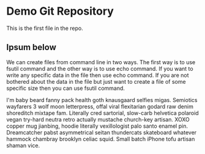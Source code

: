 # Demo Git Repository

This is the first file in the repo.

## Ipsum below
We can create files from command line in two ways. The first way is to use fsutil command and the other way is to use echo command. If you want to write any specific data in the file then use echo command. If you are not bothered about the data in the file but just want to create a file of some specific size then you can use fsutil command.

I'm baby beard fanny pack health goth knausgaard selfies migas. Semiotics wayfarers 3 wolf moon letterpress, offal viral flexitarian godard raw denim shoreditch mixtape fam. Literally cred sartorial, slow-carb helvetica polaroid vegan try-hard neutra retro actually mustache church-key artisan. XOXO copper mug jianbing, hoodie literally vexillologist palo santo enamel pin. Dreamcatcher pabst asymmetrical seitan thundercats skateboard whatever hammock chambray brooklyn celiac squid. Small batch iPhone tofu artisan shaman vice.